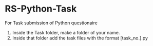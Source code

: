 # RS-Python-Task
For Task submission of Python questionaire

1. Inside the Task folder, make a folder of your name.
2. Inside that folder add the task files with the format [task_no.].py
